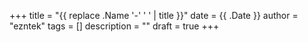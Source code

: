 +++
title = "{{ replace .Name '-' ' ' | title }}"
date = {{ .Date }}
author = "ezntek"
tags = []
description = ""
draft = true
+++

<script src="https://utteranc.es/client.js"
        repo="ezntek.github.io"
        issue-term="pathname"
        label="utterances"
        theme="preferred-color-scheme"
        crossorigin="anonymous"
        async>
</script>